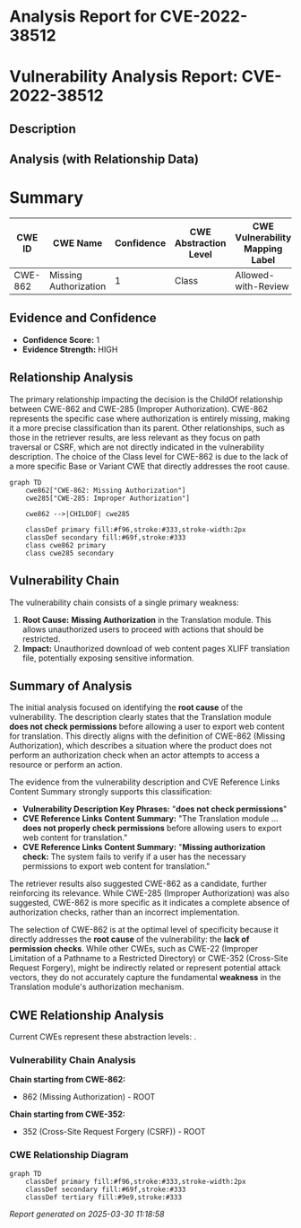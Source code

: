 # Analysis Report for CVE-2022-38512

# Vulnerability Analysis Report: CVE-2022-38512

## Description



## Analysis (with Relationship Data)

# Summary
| CWE ID | CWE Name | Confidence | CWE Abstraction Level | CWE Vulnerability Mapping Label | CWE-Vulnerability Mapping Notes |
|---|---|---|---|---|---|
| CWE-862 | Missing Authorization | 1 | Class | Allowed-with-Review | Primary CWE |

## Evidence and Confidence

*   **Confidence Score:** 1
*   **Evidence Strength:** HIGH

## Relationship Analysis
The primary relationship impacting the decision is the ChildOf relationship between CWE-862 and CWE-285 (Improper Authorization). CWE-862 represents the specific case where authorization is entirely missing, making it a more precise classification than its parent. Other relationships, such as those in the retriever results, are less relevant as they focus on path traversal or CSRF, which are not directly indicated in the vulnerability description. The choice of the Class level for CWE-862 is due to the lack of a more specific Base or Variant CWE that directly addresses the root cause.

```mermaid
graph TD
    cwe862["CWE-862: Missing Authorization"]
    cwe285["CWE-285: Improper Authorization"]

    cwe862 -->|CHILDOF| cwe285

    classDef primary fill:#f96,stroke:#333,stroke-width:2px
    classDef secondary fill:#69f,stroke:#333
    class cwe862 primary
    class cwe285 secondary
```

## Vulnerability Chain
The vulnerability chain consists of a single primary weakness:
1.  **Root Cause:** **Missing Authorization** in the Translation module. This allows unauthorized users to proceed with actions that should be restricted.
2.  **Impact:** Unauthorized download of web content pages XLIFF translation file, potentially exposing sensitive information.

## Summary of Analysis
The initial analysis focused on identifying the **root cause** of the vulnerability. The description clearly states that the Translation module **does not check permissions** before allowing a user to export web content for translation. This directly aligns with the definition of CWE-862 (Missing Authorization), which describes a situation where the product does not perform an authorization check when an actor attempts to access a resource or perform an action.

The evidence from the vulnerability description and CVE Reference Links Content Summary strongly supports this classification:

*   **Vulnerability Description Key Phrases:** "**does not check permissions**"
*   **CVE Reference Links Content Summary:** "The Translation module ... **does not properly check permissions** before allowing users to export web content for translation."
*   **CVE Reference Links Content Summary:** "**Missing authorization check:** The system fails to verify if a user has the necessary permissions to export web content for translation."

The retriever results also suggested CWE-862 as a candidate, further reinforcing its relevance. While CWE-285 (Improper Authorization) was also suggested, CWE-862 is more specific as it indicates a complete absence of authorization checks, rather than an incorrect implementation.

The selection of CWE-862 is at the optimal level of specificity because it directly addresses the **root cause** of the vulnerability: the **lack of permission checks**. While other CWEs, such as CWE-22 (Improper Limitation of a Pathname to a Restricted Directory) or CWE-352 (Cross-Site Request Forgery), might be indirectly related or represent potential attack vectors, they do not accurately capture the fundamental **weakness** in the Translation module's authorization mechanism.


## CWE Relationship Analysis

Current CWEs represent these abstraction levels: .


### Vulnerability Chain Analysis

**Chain starting from CWE-862:**
- 862 (Missing Authorization) - ROOT


**Chain starting from CWE-352:**
- 352 (Cross-Site Request Forgery (CSRF)) - ROOT



### CWE Relationship Diagram

```mermaid
graph TD
    classDef primary fill:#f96,stroke:#333,stroke-width:2px
    classDef secondary fill:#69f,stroke:#333
    classDef tertiary fill:#9e9,stroke:#333
```



*Report generated on 2025-03-30 11:18:58*
